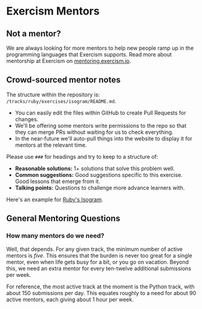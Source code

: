 # Exercism Mentors

## Not a mentor?

We are always looking for more mentors to help new people ramp up in the programming languages that Exercism supports. Read more about mentorship at Exercism on [mentoring.exercism.io](https://mentoring.exercism.io/).

## Crowd-sourced mentor notes
The structure within the repository is: `/tracks/ruby/exercises/isogram/README.md`.

- You can easily edit the files within GitHub to create Pull Requests for changes.
- We'll be offering some mentors write permissions to the repo so that they can merge PRs without waiting for us to check everything.
- In the near-future we'll auto-pull things into the website to display it for mentors at the relevant time.

Please use `###` for headings and try to keep to a structure of:

- **Reasonable solutions:** 1+ solutions that solve this problem well.
- **Common suggestions:** Good suggestions specific to this exercise. Good lessons that emerge from it.
- **Talking points:** Questions to challenge more advance learners with.

Here's an example for [Ruby's Isogram](https://github.com/exercism/mentors/blob/master/tracks/ruby/exercises/isogram/README.md).

## General Mentoring Questions

### How many mentors do we need?

Well, that depends. For any given track, the minimum number of active mentors is *five*. This ensures that the burden is never too great for a single mentor, even when life gets busy for a bit, or you go on vacation. Beyond this, we need an extra mentor for every ten-twelve additional submissions per week.

For reference, the most active track at the moment is the Python track, with about 150 submissions per day. This equates roughly to a need for about 90 active mentors, each giving about 1 hour per week.
